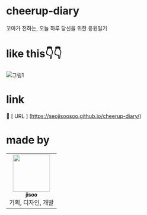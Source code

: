 # cheerup-diary

꼬마가 전하는, 오늘 하루 당신을 위한 응원일기

# like this👇👇

![그림1](https://user-images.githubusercontent.com/76681519/169709871-80003e5b-3d75-4d8c-a15e-b675e5ee4d70.png)

# link

🌷 [ URL ] (https://seojisoosoo.github.io/cheerup-diary/)

# made by

<table>
  <tr>
    <td align="center"><a href="https://github.com/Seojisoo20191941"><img src="https://avatars.githubusercontent.com/u/76681519?v=4?s=100" width="100px;" alt=""/><br /><sub><b>jisoo</b></sub></a><br />기획, 디자인, 개발</td>
  </tr>
</table>
